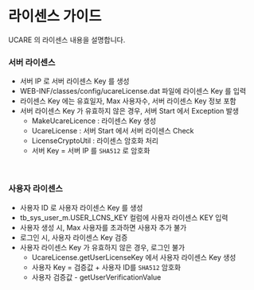 # 라이센스 가이드

UCARE 의 라이센스 내용을 설명합니다.

### 서버 라이센스
  - 서버 IP 로 서버 라이센스 Key 를 생성
  - WEB-INF/classes/config/ucareLicense.dat 파일에 라이센스 Key 를 입력
  - 라이센스 Key 에는 유효일자, Max 사용자수, 서버 라이센스 Key 정보 포함
  - 서버 라이센스 Key 가 유효하지 않은 경우, 서버 Start 에서 Exception 발생
    - MakeUcareLicence : 라이센스 Key 생성
    - UcareLicense : 서버 Start 에서 서버 라이센스 Check
    - LicenseCryptoUtil : 라이센스 암호화 처리
    - 서버 Key = 서버 IP 를 `SHA512` 로 암호화
<br />

### 사용자 라이센스
  - 사용자 ID 로 사용자 라이센스 Key 를 생성
  - tb_sys_user_m.USER_LCNS_KEY 컬럼에 사용자 라이센스 KEY 입력
  - 사용자 생성 시, Max 사용자를 초과하면 사용자 추가 불가
  - 로그인 시, 사용자 라이센스 Key 검증
  - 사용자 라이센스 Key 가 유효하지 않은 경우, 로그인 불가
    - UcareLicense.getUserLicenseKey 에서 사용자 라이센스 Key 생성
    - 사용자 Key =  검증값 + 사용자 ID를 `SHA512` 암호화
    - 사용자 검증값 - getUserVerificationValue
